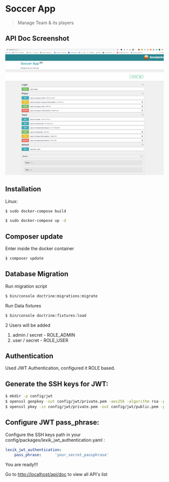 # Soccer App
> Manage Team & its players

## API Doc Screenshot
![](screenshots/apidoc.png)

## Installation

Linux:

```sh
$ sudo docker-compose build
```

```sh
$ sudo docker-compose up -d
```

## Composer update

Enter inside the docker container

```sh
$ composer update
```

## Database Migration

Run migration script

```sh
$ bin/console doctrine:migrations:migrate
```


Run Data fixtures 

```sh
$ bin/console doctrine:fixtures:load
```
2 Users will be added

1. admin / secret - ROLE_ADMIN
2. user / secret - ROLE_USER

## Authentication

Used JWT Authentication, configured it ROLE based.

## Generate the SSH keys for JWT:

```sh
$ mkdir -p config/jwt
$ openssl genpkey -out config/jwt/private.pem -aes256 -algorithm rsa -pkeyopt rsa_keygen_bits:4096
$ openssl pkey -in config/jwt/private.pem -out config/jwt/public.pem -pubout
```

## Configure JWT pass_phrase:

Configure the SSH keys path in your config/packages/lexik_jwt_authentication.yaml :
``` yaml
lexik_jwt_authentication:
    pass_phrase:      'your_secret_passphrase' 
```


You are ready!!!

Go to <http://localhost/api/doc> to view all API's list




